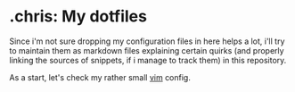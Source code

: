 .chris: My dotfiles
===================

Since i'm not sure dropping my configuration files in here helps a lot,
i'll try to maintain them as markdown files explaining certain quirks
(and properly linking the sources of snippets, if i manage to track them)
in this repository.

As a start, let's check my rather small [vim](vimrc/vimrc.md) config.
